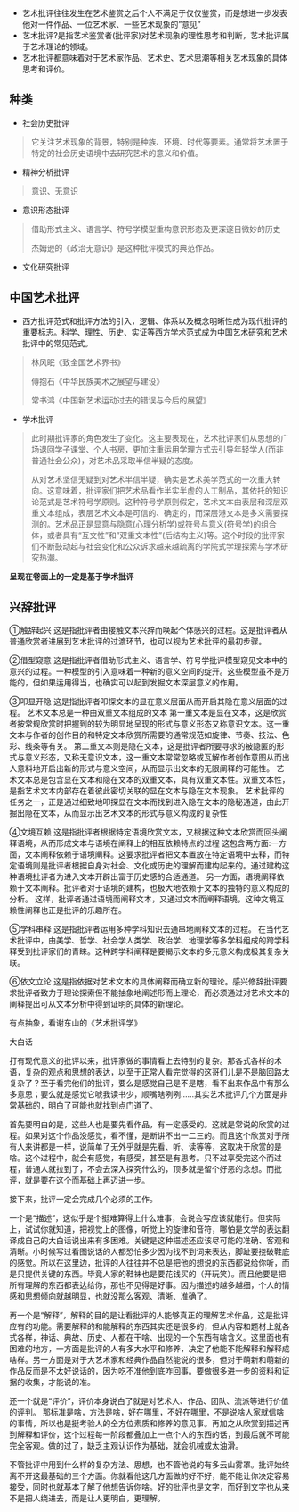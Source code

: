 - 艺术批评往往发生在艺术鉴赏之后个人不满足于仅仅鉴赏，而是想进一步发表他对一件作品、一位艺术家、一些艺术现象的”意见”
- 艺术批评?是指艺术鉴赏者(批评家)对艺术现象的理性思考和判断，艺术批评属于艺术理论的领域。
- 艺术批评都意味着对于艺术家作品、艺术史、艺术思潮等相关艺术现象的具体思考和评价。
## 种类
- 社会历史批评
> 它关注艺术现象的背景，特别是种族、环境、时代等要素。通常将艺术置于特定的社会历史语境中去研究艺术的意义和价值。
- 精神分析批评
> 意识、无意识
- 意识形态批评
> 借助形式主义、语言学、符号学模型重构意识形态及更深邃目微妙的历史
> 
> 杰姆逊的《政治无意识》是这种批评模式的典范作品。
- 文化研究批评

## 中国艺术批评
- 西方批评范式和批评方法的引入，逻辑、体系以及概念明晰性成为现代批评的重要标志。科学、理性、历史、实证等西方学术范式成为中国艺术研究和艺术批评中的常见范式。
> 林风眠《致全国艺术界书》
>
> 傅抱石《中华民族美术之展望与建设》
>
> 常书鸿《中国新艺术运动过去的错误与今后的展望》

- 学术批评
> 此时期批评家的角色发生了变化。这主要表现在，艺术批评家们从思想的广场退回学子课堂、个人书房，更加注重运用学理方式去引导年轻学人(而非普通社会公众)，对艺术品采取半信半疑的态度。
>
> 从对艺术坚信无疑到对艺术半信半疑，确实是艺术美学范式的一次重大转向。这意味着，批评家们把艺术品看作半实半虚的人工制品，其依托的知识论范式是艺术符号学原则。这种符号学原则假定，艺术文本由表层和深层双重文本组成，表层艺术文本是可信的、确定的，而深层港文本是多义需要探测的。艺术品正是显意与隐意(心理分析学)或符号与意义(符号学)的组合体，或者具有“互文性”和”双重文本性”(后结构主义)等。这个时段的批评家们不断鼓动起与社会变化和公众诉求越来越疏离的学院式学理探索与学术研究热潮。

**呈现在卷面上的一定是基于学术批评**

## 兴辞批评
➀触辞起兴
这是指批评者由接触文本兴辞而唤起个体感兴的过程。这是批评者从普通欣赏者进展到艺术批评的过渡环节，也可以视为艺术批评的最初步骤。

②借型窥意
这是指批评者借助形式主义、语言学、符号学批评模型窥见文本中的意兴的过程。一种模型的引入意味着一种新的意义空间的绽开。这些模型虽不是万能的，但如果运用得当，也确实可以起到发掘文本深层意义的作用。

③叩显开隐
这是指批评者叩探文本的显在意义层面从而开启其隐在意义层面的过程。
艺术文本总是一种由双重文本组成的文本
第一重文本是显在文本，这是欣赏者按常规欣赏时把握到的较为明显地呈现的形式与意义形态又称意识文本。这一重文本与作者的创作目的和特定文本欣赏所需要的通常规范如旋律、节奏、技法、色彩、线条等有关。
第二重文本则是隐在文本，这是批评者所要寻求的被隐匿的形式与意义形态，又称无意识文本，这一重文本常常忽略或瓦解作者创作意图从而出人意料地开启出新的形式与意义空间，从而显示出文本的无限阐释的可能性。
艺术文本总是包含显在文本和隐在文本的双重文本，具有双重文本性。双重文本性，是指艺术文本内部存在着彼此密切关联的显在文本与隐在文本现象。
艺术批评的任务之一，正是通过细致地叩探显在文本而找到进入隐在文本的隐秘通道，由此开掘出隐在文本，从而显示出艺术文本的形式与意义构成的复杂性

④文境互赖
这是指批评者根据特定语境欣赏文本，又根据这种文本欣赏而回头阐释语境，从而形成文本与语境在阐释上的相互依赖特点的过程
这包含两方面:一方面，文本阐释依赖于语境阐释。这要求批评者把文本置放在特定语境中去释，而特定语境则是批评者根据自身对社会、文化或历史的理解而建构起来的。通过建构这种语境批评者为进入文本开辟出富于历史感的合适通道。
另一方面，语境阐释依赖于文本阐释。批评者对于语境的建构，也极大地依赖于文本的独特的意义构成的分析。
这样，批评者通过语境而阐释文本，又通过文本而阐释语境，这种文境互赖性阐释也正是批评的乐趣所在。

⑤学科串释
这是指批评者运用多种学科知识去通串地阐释文本的过程。
在当代艺术批评中，由美学、哲学、社会学人类学、政治学、地理学等多学科组成的跨学科释受到批评家们的青睐。这种跨学科阐释是要揭示文本的多元意义构成极其复杂关联。

⑥依文立论
这是指依据对艺术文本的具体阐释而确立新的理论。感兴修辞批评要求批评者致力于理论探索但不能抽象地阐述形而上理论，而必须通过对艺术文本的阐释提出可从文本分析中得到证明的具体的新理论。

有点抽象，看谢东山的《艺术批评学》

大白话

打有现代意义的批评以来，批评家做的事情看上去特别的复杂。那各式各样的术语，复杂的观点和思想的表达，以至于正常人看完觉得的这哥们儿是不是脑回路太复杂了？至于看完他们的批评，要么是感觉自己是不是瞎，看不出来作品中有那么多意思；要么就是感觉它唬我读书少，顺嘴瞎咧咧……其实艺术批评几个方面是非常基础的，明白了可能也就找到点门道了。

首先要明白的是，这些人也是要先看作品，有一定感受的。这就是常说的欣赏的过程。如果对这个作品没感觉，看不懂，是断讲不出一二三的。而且这个欣赏对于所有人来讲都是一样，说简单了无外乎就是先看、听、读等等，这取决于欣赏的是啥。这个过程中，就会有感觉，有感受，甚至是有思考。只不过享受完这个而过程，普通人就拉到了，不会去深入探究什么的，顶多就是留个好恶的念想。而批评，就是要在这个而基础上再迈进一步。

接下来，批评一定会完成几个必须的工作。

一个是“描述”，这似乎是个挺难算得上什么难事，会说会写应该就能行。但实际上，试试你就知道，把视觉上的图像，听觉上的旋律和音符，哪怕是文学的表达翻译成自己的大白话说出来有多困难。关键是这种描述还应该尽可能的准确、客观和清晰。小时候写过看图说话的人都恐怕多少因为找不到词来表达，脚趾要挠破鞋底的感觉。所以在这里边，批评的人往往并不总是把他的想说的东西都说给你听，而是只提供关键的东西。毕竟人家的鞋袜也是要花钱买的（开玩笑）。而且他要是把所有理解的东西都表达给你，那也不见得是好事。因为描述的越多越细，个人的情感和思想倾向就越明显，也就没那么客观、清晰、准确了。

再一个是“解释”，解释的目的是让看批评的人能够真正的理解艺术作品，这是批评应有的功能。需要解释的和能解释的东西其实还是很多的，但从内容和题材上就各式各样，神话、典故、历史、人都在干啥、出现的一个东西有啥含义。这里面也有困难的地方，一方面是批评的人有多大水平和修养，决定了他能不能解释和解释成啥样。另一方面是对于大艺术家和经典作品自然能说的很多，但对于萌新和萌新的作品反而是不太好说话的，因为吃不准他到底咋回事。要做很多进一步的资料和证据的收集，才能说的准。

还一个就是“评价”，评价本身说白了就是对艺术人、作品、团队、流派等进行价值的评判。 那标准是啥，方法是啥，好在哪里，不好在哪里，不是说啥人家就信啥的事情，所以也是挺考验人的全方位素质和修养的意见事。再加之从欣赏到描述再到解释和评价，这个过程每一阶段都叠加上一点个人的东西的话，到最后就不可能完全客观。做的过了，缺乏主观认识作为基础，就会机械或太油滑。

不管批评中用到什么样的复杂方法、思想，也不管他说的有多云山雾罩。批评始终离不开这最基础的三个方面。你就看他这几方面做的好不好，能不能让你决定容易接受，同时也就基本了解了他想告诉你啥。好的批评也是文字，而好到文字也从来不是把人绕进去，而是让人更明白，更理解。
